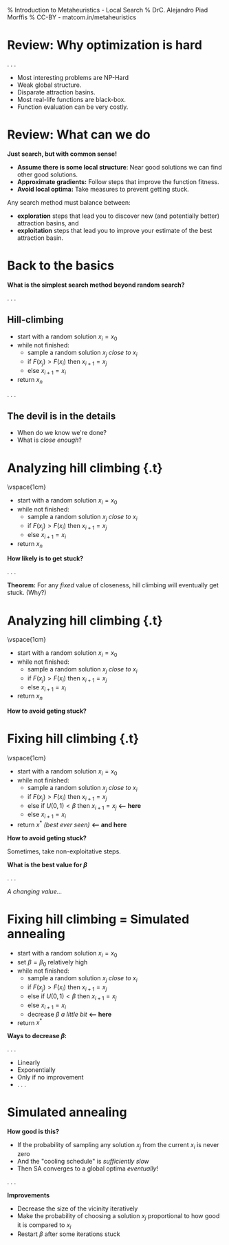 % Introduction to Metaheuristics - Local Search
% DrC. Alejandro Piad Morffis
% CC-BY - matcom.in/metaheuristics

# Review: Why optimization is hard

. . .

- Most interesting problems are NP-Hard
- Weak global structure.
- Disparate attraction basins.
- Most real-life functions are black-box.
- Function evaluation can be very costly.

# Review: What can we do

**Just search, but with common sense!**

- **Assume there is some local structure**: Near good solutions we can find other good solutions.
- **Approximate gradients:** Follow steps that improve the function fitness.
- **Avoid local optima:** Take measures to prevent getting stuck.

Any search method must balance between:

- **exploration** steps that lead you to discover new (and potentially better) attraction basins, and
- **exploitation** steps that lead you to improve your estimate of the best attraction basin.

# Back to the basics

**What is the simplest search method beyond random search?**

. . .

## Hill-climbing

- start with a random solution $x_i = x_0$
- while not finished:
  - sample a random solution $x_j$ _close to_ $x_i$
  - if $F(x_j) > F(x_i)$ then $x_{i+1} = x_j$
  - else $x_{i+1} = x_i$
- return $x_n$

. . .

## The devil is in the details

- When do we know we're done?
- What is _close enough_?

# Analyzing hill climbing {.t}

\vspace{1cm}

- start with a random solution $x_i = x_0$
- while not finished:
  - sample a random solution $x_j$ _close to_ $x_i$
  - if $F(x_j) > F(x_i)$ then $x_{i+1} = x_j$
  - else $x_{i+1} = x_i$
- return $x_n$

**How likely is to get stuck?**

. . .

**Theorem:** For any *fixed* value of closeness, hill climbing will eventually get stuck. (Why?)

# Analyzing hill climbing {.t}

\vspace{1cm}

- start with a random solution $x_i = x_0$
- while not finished:
  - sample a random solution $x_j$ _close to_ $x_i$
  - if $F(x_j) > F(x_i)$ then $x_{i+1} = x_j$
  - else $x_{i+1} = x_i$
- return $x_n$

**How to avoid geting stuck?**

# Fixing hill climbing {.t}

\vspace{1cm}

- start with a random solution $x_i = x_0$
- while not finished:
  - sample a random solution $x_j$ _close to_ $x_i$
  - if $F(x_j) > F(x_i)$ then $x_{i+1} = x_j$
  - else if $U(0,1) < \beta$ then $x_{i+1} = x_j$ **<-- here**
  - else $x_{i+1} = x_i$
- return $x^*$ _(best ever seen)_ **<-- and here**

**How to avoid geting stuck?**

Sometimes, take non-exploitative steps.

**What is the best value for $\beta$**

. . .

*A changing value...*

# Fixing hill climbing = Simulated annealing

- start with a random solution $x_i = x_0$
- set $\beta = \beta_0$ relatively high
- while not finished:
  - sample a random solution $x_j$ _close to_ $x_i$
  - if $F(x_j) > F(x_i)$ then $x_{i+1} = x_j$
  - else if $U(0,1) < \beta$ then $x_{i+1} = x_j$
  - else $x_{i+1} = x_i$
  - decrease $\beta$ _a little bit_ **<-- here**
- return $x^*$

**Ways to decrease $\beta$:**

. . .

- Linearly
- Exponentially
- Only if no improvement
- . . .

# Simulated annealing

**How good is this?**

- If the probability of sampling any solution $x_j$ from the current $x_i$ is never zero
- And the "cooling schedule" is _sufficiently slow_
- Then SA converges to a global optima _eventually_!

. . .

**Improvements**

- Decrease the size of the vicinity iteratively
- Make the probability of choosing a solution $x_j$ proportional to how good it is compared to $x_i$
- Restart $\beta$ after some iterations stuck